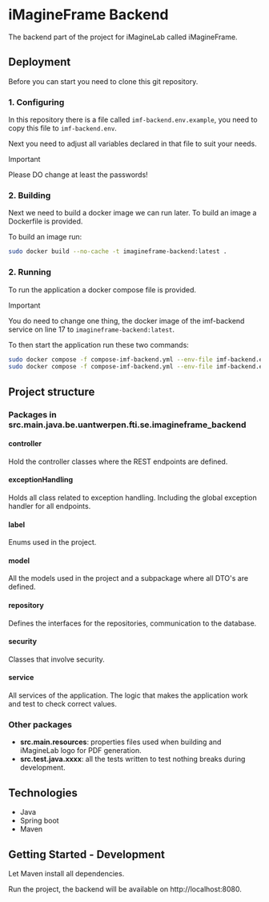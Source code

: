 # iMagineFrame Backend

The backend part of the project for iMagineLab called iMagineFrame.

## Deployment

Before you can start you need to clone this git repository.

### 1. Configuring

In this repository there is a file called `imf-backend.env.example`, you need to copy this file to `imf-backend.env`.

Next you need to adjust all variables declared in that file to suit your needs.

> [!important]
> Please DO change at least the passwords!

### 2. Building

Next we need to build a docker image we can run later. To build an image a Dockerfile is provided.

To build an image run:

```bash
sudo docker build --no-cache -t imagineframe-backend:latest . 
```

### 2. Running

To run the application a docker compose file is provided.

> [!important]
> You do need to change one thing, the docker image of the imf-backend service on line 17 to `imagineframe-backend:latest`.

To then start the application run these two commands:
```bash
sudo docker compose -f compose-imf-backend.yml --env-file imf-backend.env pull
sudo docker compose -f compose-imf-backend.yml --env-file imf-backend.env up -d
```


## Project structure

### Packages in src.main.java.be.uantwerpen.fti.se.imagineframe_backend

#### controller
Hold the controller classes where the REST endpoints are defined.

#### exceptionHandling
Holds all class related to exception handling. Including the global exception handler for all endpoints.

#### label
Enums used in the project.

#### model
All the models used in the project and a subpackage where all DTO's are defined.

#### repository
Defines the interfaces for the repositories, communication to the database.

#### security
Classes that involve security.

#### service
All services of the application. The logic that makes the application work and test to check correct values.

### Other packages
- **src.main.resources**: properties files used when building and iMagineLab logo for PDF generation.
- **src.test.java.xxxx**: all the tests written to test nothing breaks during development.

## Technologies

- Java
- Spring boot
- Maven

## Getting Started - Development

Let Maven install all dependencies.

Run the project, the backend will be available on http://localhost:8080.

